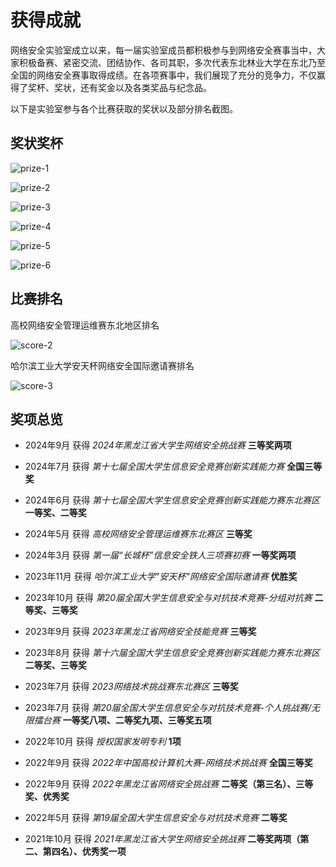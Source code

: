 # 获得成就
网络安全实验室成立以来，每一届实验室成员都积极参与到网络安全赛事当中，大家积极备赛、紧密交流、团结协作、各司其职，多次代表东北林业大学在东北乃至全国的网络安全赛事取得成绩。在各项赛事中，我们展现了充分的竞争力，不仅赢得了奖杯、奖状，还有奖金以及各类奖品与纪念品。

以下是实验室参与各个比赛获取的奖状以及部分排名截图。

## 奖状奖杯

![prize-1](/photos/prize-1.png)

![prize-2](/photos/prize-2.png)

![prize-3](/photos/prize-3.jpg)

![prize-4](/photos/prize-4.png)

![prize-5](/photos/prize-5.jpg)

![prize-6](/photos/prize-6.jpg)

## 比赛排名

高校网络安全管理运维赛东北地区排名

![score-2](/photos/score-2.png)

哈尔滨工业大学安天杯网络安全国际邀请赛排名

![score-3](/photos/score-3.jpg)

## 奖项总览

- 2024年9月 获得 *2024年黑龙江省大学生网络安全挑战赛* **三等奖两项**

- 2024年7月 获得 *第十七届全国大学生信息安全竞赛创新实践能力赛* **全国三等奖** 

- 2024年6月 获得 *第十七届全国大学生信息安全竞赛创新实践能力赛东北赛区* **一等奖、二等奖**

- 2024年5月 获得 *高校网络安全管理运维赛东北赛区* **三等奖**

- 2024年3月 获得 *第一届“长城杯”信息安全铁人三项赛初赛* **一等奖两项**

- 2023年11月 获得 *哈尔滨工业大学"安天杯"网络安全国际邀请赛* **优胜奖**

- 2023年10月 获得 *第20届全国大学生信息安全与对抗技术竞赛-分组对抗赛* **二等奖、三等奖**

- 2023年9月 获得 *2023年黑龙江省网络安全技能竞赛* **三等奖**

- 2023年8月 获得 *第十六届全国大学生信息安全竞赛创新实践能力赛东北赛区* **二等奖、三等奖**

- 2023年7月 获得 *2023网络技术挑战赛东北赛区* **三等奖**

- 2023年7月 获得 *第20届全国大学生信息安全与对抗技术竞赛-个人挑战赛/无限擂台赛* **一等奖八项、二等奖九项、三等奖五项**

- 2022年10月 获得 *授权国家发明专利* **1项**

- 2022年9月 获得 *2022年中国高校计算机大赛-网络技术挑战赛* **全国三等奖**

- 2022年9月 获得 *2022年黑龙江省网络安全挑战赛* **二等奖（第三名）、三等奖、优秀奖**

- 2022年5月 获得 *第19届全国大学生信息安全与对抗技术竞赛* **二等奖**

- 2021年10月 获得 *2021年黑龙江省大学生网络安全挑战赛* **二等奖两项（第二、第四名）、优秀奖一项**